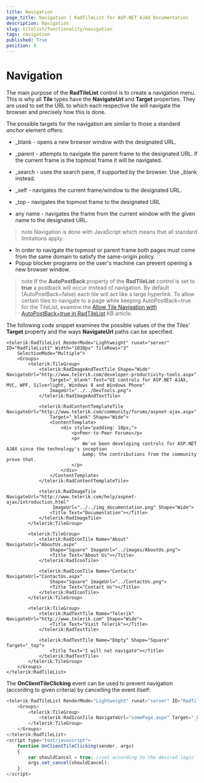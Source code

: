 ```yaml
---
title: Navigation
page_title: Navigation | RadTileList for ASP.NET AJAX Documentation
description: Navigation
slug: tilelist/functionality/navigation
tags: navigation
published: True
position: 0
---
```


# Navigation





The main purpose of the **RadTileList** control is to create a navigation menu. This is why all **Tile** types have the **NavigateUrl** and **Target** properties. They are used to set the URL to which each respective tile will navigate the browser and precisely how this is done.

The possible targets for the navigation are similar to those a standard *anchor* element offers:

* _blank - opens a new browser window with the designated URL.

* _parent - attempts to navigate the parent frame to the designated URL. If the current frame is the topmost frame it will be navigated.

* _search - uses the search pane, if supported by the browser. Use _blank instead.

* _self - navigates the current frame/window to the designated URL.

* _top - navigates the topmost frame to the designated URL

* any name - navigates the frame from the current window with the given name to the designated URL.

>note Navigation is done with JavaScript which means that all standard limitations apply:
* In order to navigate the topmost or parent frame both pages must come from the same domain to satisfy the same-origin policy.
* Popup blocker programs on the user's machine can prevent opening a new browser window.


>note If the **AutoPostBack** property of the **RadTileList** control is set to **true** a postback will occur instead of navigation. By default (AutoPostBack=false) each tile will act like a large hyperlink.
>To allow certain tiles to navigate to a page while keeping AutoPostBack=true for the TileList, examine the [Allow Tile Navigation with AutoPostBack=true in RadTileList](http://www.telerik.com/support/kb/aspnet-ajax/tilelist/details/allow-tile-navigation-with-autopostback=true-in-radtilelist) KB article.



The following code snippet examines the possible values of the the Tiles' **Target** property and the ways **NavigateUrl** paths can be specified.

````ASP.NET
<telerik:RadTileList RenderMode="Lightweight" runat="server" ID="RadTileList1" Width="1030px" TileRows="3"
	SelectionMode="Multiple">
	<Groups>
		<telerik:TileGroup>
			<telerik:RadImageAndTextTile Shape="Wide" NavigateUrl="http://www.telerik.com/developer-productivity-tools.aspx"
				Target="_blank" Text="UI controls for ASP.NET AJAX, MVC, WPF, Silverlight, Windows 8 and Windows Phone"
				ImageUrl="../../DevTools.png">
			</telerik:RadImageAndTextTile>

			<telerik:RadContentTemplateTile NavigateUrl="http://www.telerik.com/community/forums/aspnet-ajax.aspx"
				Target="_blank" Shape="Wide">
				<ContentTemplate>
					<div style="padding: 10px;">
						<p>Peer-to-Peer Forums</p>
						<p>
							We've been developing controls for ASP.NET AJAX since the technology's inception
							&amp; the contributions from the community prove that.
						</p>
					</div>
				</ContentTemplate>
			</telerik:RadContentTemplateTile>

			<telerik:RadImageTile NavigateUrl="http://www.telerik.com/help/aspnet-ajax/introduction.html"
				 ImageUrl="../../img_documentation.png" Shape="Wide">
				<Title Text="Documentation"></Title>
			</telerik:RadImageTile>
		</telerik:TileGroup>

		<telerik:TileGroup>
			<telerik:RadIconTile Name="About" NavigateUrl="AboutUs.aspx"
				Shape="Square" ImageUrl="../images/AboutUs.png">
				<Title Text="About Us"></Title>
			</telerik:RadIconTile>

			<telerik:RadIconTile Name="Contacts" NavigateUrl="ContactUs.aspx"
				Shape="Square" ImageUrl="../ContactUs.png">
				<Title Text="Contact Us"></Title>
			</telerik:RadIconTile>
		</telerik:TileGroup>

		<telerik:TileGroup>
			<telerik:RadTextTile Name="Telerik" NavigateUrl="http://www.telerik.com" Shape="Wide">
				<Title Text="Visit Telerik"></Title>
			</telerik:RadTextTile>

			<telerik:RadTextTile Name="Empty" Shape="Square" Target="_top">
				<Title Text="I will not navigate"></Title>
			</telerik:RadTextTile>
		</telerik:TileGroup>
	</Groups>
</telerik:RadTileList>
````



The **OnClientTileClicking** event can be used to prevent navigation (according to given criteria) by cancelling the event itself:

````JavaScript
<telerik:RadTileList RenderMode="Lightweight" runat="server" ID="RadTileList1" OnClientTileClicking="OnClientTileClicking">
	<Groups>
		<telerik:TileGroup>
			<telerik:RadIconTile NavigateUrl="somePage.aspx" Target="_blank"></telerik:RadIconTile>
		</telerik:TileGroup>
	</Groups>
</telerik:RadTileList>
<script type="text/javascript">
	function OnClientTileClicking(sender, args)
	{
		var shouldCancel = true; //set according to the desired logic
		args.set_cancel(shouldCancel);
	}
</script>
````


